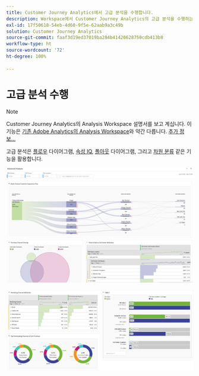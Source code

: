 ```yaml
---
title: Customer Journey Analytics에서 고급 분석을 수행합니다.
description: Workspace에서 Customer Journey Analytics의 고급 분석을 수행하는 방법을 설명합니다.
exl-id: 17f50618-54eb-4d60-9f5e-62aab9a3c49b
solution: Customer Journey Analytics
source-git-commit: faaf3d19ed37019ba284b41420628750cdb413b8
workflow-type: ht
source-wordcount: '72'
ht-degree: 100%

---
```


# 고급 분석 수행

>[!NOTE]
>
>Customer Journey Analytics의 Analysis Workspace 설명서를 보고 계십니다. 이 기능은 [기존 Adobe Analytics의 Analysis Workspace](https://experienceleague.adobe.com/docs/analytics/analyze/analysis-workspace/home.html)와 약간 다릅니다. [추가 정보...](/help/getting-started/cja-aa.md)

고급 분석은 [플로우](/help/analysis-workspace/visualizations/c-flow/flow.md) 다이어그램, [속성 IQ](/help/analysis-workspace/attribution/overview.md), [폴아웃](/help/analysis-workspace/visualizations/fallout/fallout-flow.md) 다이어그램, 그리고 [차원 분류](/help/components/dimensions/t-breakdown-fa.md) 같은 기능을 활용합니다.

![Workspace screenshot 1](assets/cja-adv-analysis1.png)

![Workspace screenshot 2](assets/cja-adv-analysis2.png)
